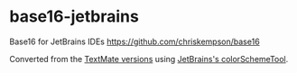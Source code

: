 base16-jetbrains
================

Base16 for JetBrains IDEs https://github.com/chriskempson/base16

Converted from the [TextMate versions](https://github.com/chriskempson/base16-textmate) using [JetBrains's colorSchemeTool](https://github.com/JetBrains/colorSchemeTool).
